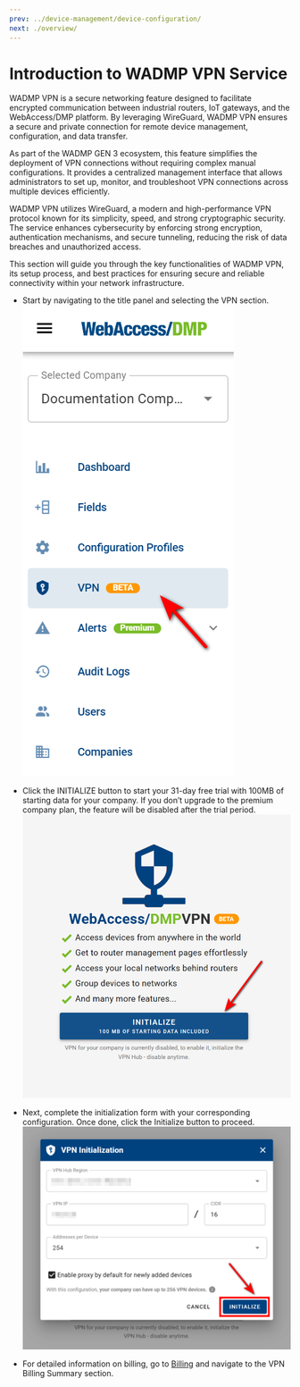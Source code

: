 ```yaml
---
prev: ../device-management/device-configuration/
next: ./overview/
---
```


# Introduction to WADMP VPN Service

WADMP VPN is a secure networking feature designed to facilitate encrypted communication between industrial routers, IoT gateways, and the WebAccess/DMP platform. By leveraging WireGuard, WADMP VPN ensures a secure and private connection for remote device management, configuration, and data transfer.

As part of the WADMP GEN 3 ecosystem, this feature simplifies the deployment of VPN connections without requiring complex manual configurations. It provides a centralized management interface that allows administrators to set up, monitor, and troubleshoot VPN connections across multiple devices efficiently.

WADMP VPN utilizes WireGuard, a modern and high-performance VPN protocol known for its simplicity, speed, and strong cryptographic security. The service enhances cybersecurity by enforcing strong encryption, authentication mechanisms, and secure tunneling, reducing the risk of data breaches and unauthorized access.

This section will guide you through the key functionalities of WADMP VPN, its setup process, and best practices for ensuring secure and reliable connectivity within your network infrastructure.

- Start by navigating to the title panel and selecting the VPN section.
![VPN Selection](../images/vpn/dashboard_vpn.png)

- Click the INITIALIZE button to start your 31-day free trial with 100MB of starting data for your company. If you don’t upgrade to the premium company plan, the feature will be disabled after the trial period.
![VPN Initialize](../images/vpn/vpn_initialize.png)

- Next, complete the initialization form with your corresponding configuration. Once done, click the Initialize button to proceed.
![VPN Initialize](../images/vpn/vpn_initialize_form.png)

- For detailed information on billing, go to [Billing](../companies/billing/) and navigate to the VPN Billing Summary section.